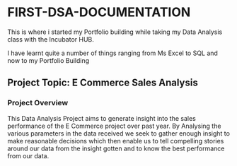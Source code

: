 # FIRST-DSA-DOCUMENTATION
This is where i started my Portfolio building while taking my Data Analysis class with the Incubator HUB.

 I have learnt quite a number of things ranging from Ms Excel to SQL and now to my Portfolio Building
 
 ## Project Topic: E Commerce Sales Analysis

 ### Project Overview
 This Data Analysis Project aims to generate insight into the sales performance of the E Commerce project over past year. By Analysing the various parameters in the data received we seek to gather enough insight to make reasonable decisions which then enable us to tell compelling stories around our data from the insight gotten and to know the best performance from our data.
